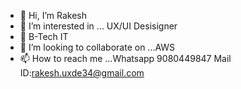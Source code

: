 - 👋 Hi, I’m Rakesh
- 👀 I’m interested in ... UX/UI Desisigner
- 🌱 B-Tech IT
- 💞️ I’m looking to collaborate on ...AWS
- 📫 How to reach me ...Whatsapp 9080449847 Mail ID:rakesh.uxde34@gmail.com

<!---
Rakeshuxui/Rakeshuxui is a ✨ special ✨ repository because its `README.md` (this file) appears on your GitHub profile.
You can click the Preview link to take a look at your changes.
--->
